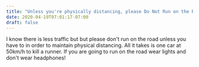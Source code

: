 ```yaml
---
title: "Unless you're physically distancing, please Do Not Run on the Road"
date: 2020-04-19T07:01:17-07:00
draft: false
---
```


I know there is less traffic but but please don't run on the road unless you have to in order to maintain physical distancing. All it takes is one car at 50km/h to kill a runner. If you are going to run on the road wear lights and don't wear headphones!

